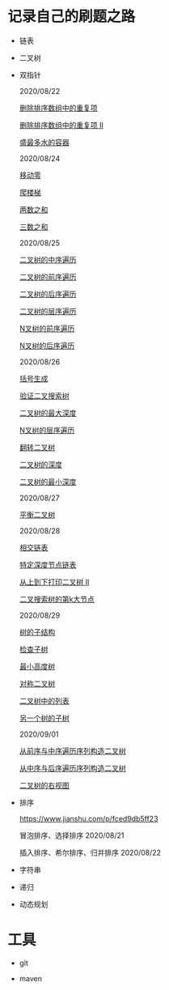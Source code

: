 # 记录自己的刷题之路

- 链表

- 二叉树

- 双指针

  2020/08/22

  [删除排序数组中的重复项](https://leetcode-cn.com/problems/remove-duplicates-from-sorted-array/)
  
  [删除排序数组中的重复项 II](https://leetcode-cn.com/problems/remove-duplicates-from-sorted-array-ii/)
  
  [盛最多水的容器](https://leetcode-cn.com/problems/container-with-most-water/)
  
  2020/08/24
  
  [移动零](https://leetcode-cn.com/problems/move-zeroes/)
  
  [爬楼梯](https://leetcode-cn.com/problems/climbing-stairs/)
  
  [两数之和](https://leetcode-cn.com/problems/two-sum/)
  
  [三数之和](https://leetcode-cn.com/problems/3sum/)
  
  2020/08/25
  
  [二叉树的中序遍历](https://leetcode-cn.com/problems/binary-tree-inorder-traversal/)
  
  [二叉树的前序遍历](https://leetcode-cn.com/problems/binary-tree-preorder-traversal/)
  
  [二叉树的后序遍历](https://leetcode-cn.com/problems/binary-tree-postorder-traversal/)
  
  [二叉树的层序遍历](https://leetcode-cn.com/problems/binary-tree-level-order-traversal/)
  
  [N叉树的前序遍历](https://leetcode-cn.com/problems/n-ary-tree-preorder-traversal/)
  
  [N叉树的后序遍历](https://leetcode-cn.com/problems/n-ary-tree-postorder-traversal/)
  
  2020/08/26
  
  [括号生成](https://leetcode-cn.com/problems/generate-parentheses/)
  
  [验证二叉搜索树](https://leetcode-cn.com/problems/validate-binary-search-tree/)
  
  [二叉树的最大深度](https://leetcode-cn.com/problems/maximum-depth-of-binary-tree/)
  
  [N叉树的层序遍历](https://leetcode-cn.com/problems/n-ary-tree-level-order-traversal/)
  
  [翻转二叉树](https://leetcode-cn.com/submissions/detail/101932940/)
  
  [二叉树的深度](https://leetcode-cn.com/submissions/detail/101935355/)
  
  [二叉树的最小深度](https://leetcode-cn.com/problems/minimum-depth-of-binary-tree/)
  
  2020/08/27
  
  [平衡二叉树](https://leetcode-cn.com/problems/ping-heng-er-cha-shu-lcof/)
  
  2020/08/28
  
  
  [相交链表](https://leetcode-cn.com/problems/intersection-of-two-linked-lists/)
  
  [特定深度节点链表](https://leetcode-cn.com/problems/list-of-depth-lcci/)
  
  [从上到下打印二叉树 II](https://leetcode-cn.com/submissions/detail/102560325/)
  
  [二叉搜索树的第k大节点](https://leetcode-cn.com/problems/er-cha-sou-suo-shu-de-di-kda-jie-dian-lcof/)
  
  2020/08/29
  
  [树的子结构](https://leetcode-cn.com/problems/shu-de-zi-jie-gou-lcof/)
  
  [检查子树](https://leetcode-cn.com/problems/check-subtree-lcci/)
  
  [最小高度树](https://leetcode-cn.com/problems/minimum-height-tree-lcci/)
  
  [对称二叉树](https://leetcode-cn.com/problems/symmetric-tree/)
  
  [二叉树中的列表](https://leetcode-cn.com/problems/linked-list-in-binary-tree/)
  
  [另一个树的子树](https://leetcode-cn.com/problems/subtree-of-another-tree/)
  
  2020/09/01
  
  [从前序与中序遍历序列构造二叉树](https://leetcode-cn.com/problems/construct-binary-tree-from-preorder-and-inorder-traversal/)
  
  [从中序与后序遍历序列构造二叉树](https://leetcode-cn.com/problems/construct-binary-tree-from-inorder-and-postorder-traversal/)
  
  [二叉树的右视图](https://leetcode-cn.com/problems/binary-tree-right-side-view/)
  
- 排序

  https://www.jianshu.com/p/fced9db5ff23
  
  冒泡排序、选择排序  2020/08/21
  
  插入排序、希尔排序、归并排序  2020/08/22
  
- 字符串

- 递归

- 动态规划

# 工具

- git

- maven
